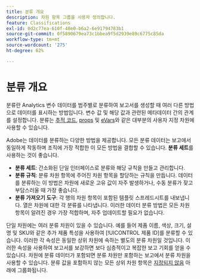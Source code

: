 ```yaml
---
title: 분류 개요
description: 차원 항목 그룹을 사용자 정의합니다.
feature: Classifications
exl-id: 0d2c77ea-610f-48e0-b6a2-6e91794783b1
source-git-commit: 0f5890679ea73c1bbea9f5d2939e89c6775c85da
workflow-type: tm+mt
source-wordcount: '275'
ht-degree: 62%

---
```


# 분류 개요

분류란 Analytics 변수 데이터를 범주별로 분류하여 보고서를 생성할 때 여러 다른 방법으로 데이터를 표시하는 방법입니다. 변수 값 및 해당 값과 관련된 메타데이터 간의 관계를 설정합니다. 분류는 [추적 코드](/help/components/dimensions/tracking-code.md), [props](/help/components/dimensions/prop.md) 및 [eVars](/help/components/dimensions/evar.md)와 같은 대부분의 사용자 지정 차원에 사용할 수 있습니다.

Adobe는 데이터를 분류하는 다양한 방법을 제공합니다. 모든 분류 데이터는 보고에서 동일하게 작동하며 조직에 가장 적합한 이 모든 방법을 결합할 수 있습니다. **분류 세트**&#x200B;를 사용하는 것이 좋습니다.

* **분류 세트**: 간소화된 단일 인터페이스로 분류와 해당 규칙을 만들고 관리합니다.
* **분류 규칙**: 분류 차원 항목에 주어진 차원 항목을 할당하는 규칙을 만듭니다. 데이터를 분류하는 이 방법은 차원에 새로운 고유 값이 자주 발생하거나, 수동 분류가 잦고 부담스러울 때 가장 좋습니다.
* **분류 가져오기 도구**: 각 행의 차원 항목이 포함된 템플릿 스프레드시트를 내보냅니다. 열은 차원에 대한 각 분류를 나타냅니다. 이러한 데이터 분류 방법은 모든 차원 항목이 알려진 경우 가장 적합하며, 자주 업데이트할 필요가 없습니다.

단일 차원에는 여러 분류 차원이 있을 수 있습니다. 예를 들어 제품 이름, 색상, 크기, 설명 및 SKU와 같은 추가 제품 특성을 사용하여 [!UICONTROL 제품 ID]를 분류할 수 있습니다. 이러한 각 속성은 동일한 상위 차원에 속하는 별도의 분류 차원일 것입니다. 이러한 속성을 사용하여 보고서를 보강하면 보다 심층적이고 복잡한 보고 기회를 얻을 수 있습니다. 차원에 분류 데이터가 포함되면 분류 차원만 포함하는 보고에서 분류 차원을 사용할 수 있습니다. 분류 값을 포함하지 않는 모든 상위 차원 항목은 [지정되지 않음](/help/technotes/unspecified.md) 아래에 그룹화됩니다.
